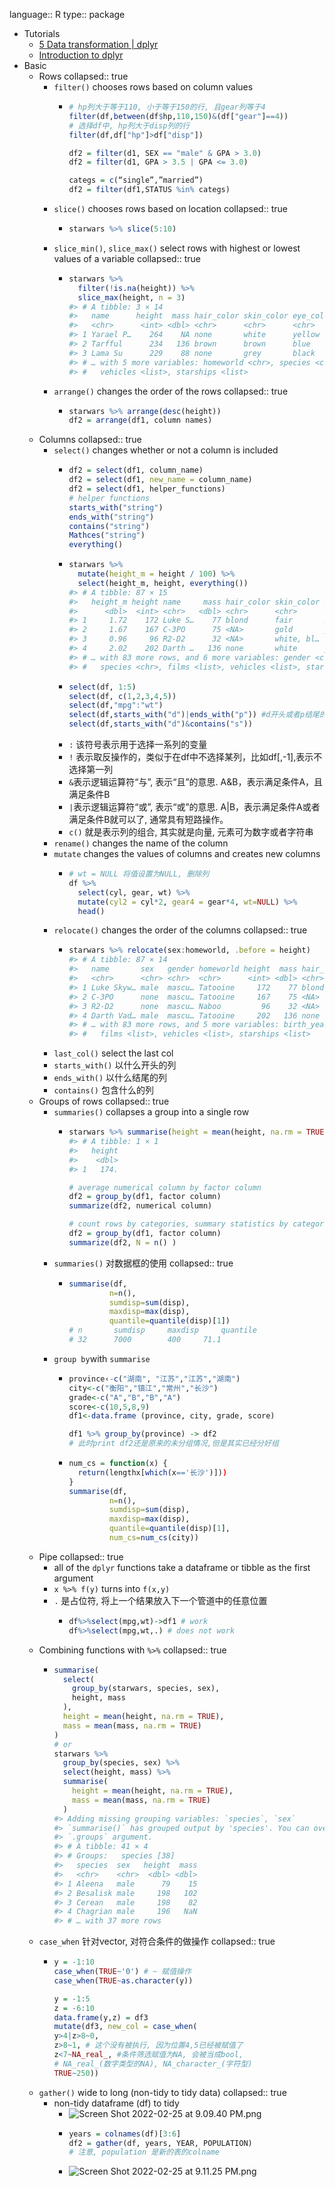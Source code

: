 language:: R
type:: package

- Tutorials
	- [5 Data transformation | dplyr](https://r4ds.had.co.nz/transform.html)
	- [Introduction to dplyr](https://cran.r-project.org/web/packages/dplyr/vignettes/dplyr.html)
- Basic
	- Rows
	  collapsed:: true
		- `filter()` chooses rows based on column values
			- ```r
			  # hp列大于等于110, 小于等于150的行, 且gear列等于4
			  filter(df,between(df$hp,110,150)&(df["gear"]==4))
			  # 选择df中, hp列大于disp列的行
			  filter(df,df["hp"]>df["disp"])
			  
			  df2 = filter(d1, SEX == "male" & GPA > 3.0)
			  df2 = filter(d1, GPA > 3.5 | GPA <= 3.0)
			  
			  categs = c(“single”,”married”)
			  df2 = filter(df1,STATUS %in% categs)
			  ```
		- `slice()` chooses rows based on location
		  collapsed:: true
			- ```r
			  starwars %>% slice(5:10)
			  ```
		- `slice_min()`, `slice_max()` select rows with highest or lowest values of a variable
		  collapsed:: true
			- ```r
			  starwars %>%
			    filter(!is.na(height)) %>%
			    slice_max(height, n = 3)
			  #> # A tibble: 3 × 14
			  #>   name      height  mass hair_color skin_color eye_color birth_year sex   gender
			  #>   <chr>      <int> <dbl> <chr>      <chr>      <chr>          <dbl> <chr> <chr> 
			  #> 1 Yarael P…    264    NA none       white      yellow            NA male  mascu…
			  #> 2 Tarfful      234   136 brown      brown      blue              NA male  mascu…
			  #> 3 Lama Su      229    88 none       grey       black             NA male  mascu…
			  #> # … with 5 more variables: homeworld <chr>, species <chr>, films <list>,
			  #> #   vehicles <list>, starships <list>
			  ```
		- `arrange()` changes the order of the rows
		  collapsed:: true
			- ```r
			  starwars %>% arrange(desc(height))
			  df2 = arrange(df1, column names)
			  ```
	- Columns
	  collapsed:: true
		- `select()` changes whether or not a column is included
			- ```r
			  df2 = select(df1, column_name)
			  df2 = select(df1, new_name = column_name)
			  df2 = select(df1, helper_functions)
			  # helper functions
			  starts_with("string")
			  ends_with("string")
			  contains("string")
			  Mathces("string")
			  everything()
			  ```
			- ```r
			  starwars %>%
			    mutate(height_m = height / 100) %>%
			    select(height_m, height, everything())
			  #> # A tibble: 87 × 15
			  #>   height_m height name     mass hair_color skin_color eye_color birth_year sex  
			  #>      <dbl>  <int> <chr>   <dbl> <chr>      <chr>      <chr>          <dbl> <chr>
			  #> 1     1.72    172 Luke S…    77 blond      fair       blue            19   male 
			  #> 2     1.67    167 C-3PO      75 <NA>       gold       yellow         112   none 
			  #> 3     0.96     96 R2-D2      32 <NA>       white, bl… red             33   none 
			  #> 4     2.02    202 Darth …   136 none       white      yellow          41.9 male 
			  #> # … with 83 more rows, and 6 more variables: gender <chr>, homeworld <chr>,
			  #> #   species <chr>, films <list>, vehicles <list>, starships <list>
			  ```
			- ```r
			  select(df, 1:5)
			  select(df, c(1,2,3,4,5))
			  select(df,"mpg":"wt")
			  select(df,starts_with("d")|ends_with("p")) #d开头或者p结尾的列
			  select(df,starts_with("d")&contains("s"))
			  ```
			- `:` 该符号表示用于选择一系列的变量
			- `!` 表示取反操作的，类似于在df中不选择某列，比如df[,-1],表示不选择第一列
			- `&`表示逻辑运算符“与”, 表示“且”的意思. A&B，表示满足条件A，且满足条件B
			- `|`表示逻辑运算符“或”, 表示“或”的意思. A|B，表示满足条件A或者满足条件B就可以了, 通常具有短路操作。
			- `c()` 就是表示列的组合, 其实就是向量, 元素可为数字或者字符串
		- `rename()` changes the name of the column
		- `mutate` changes the values of columns and creates new columns
			- ```r
			  # wt = NULL 将值设置为NULL, 删除列
			  df %>% 
			  	select(cyl, gear, wt) %>%
			  	mutate(cyl2 = cyl*2, gear4 = gear*4, wt=NULL) %>%
			  	head()
			  ```
		- `relocate()` changes the order of the columns
		  collapsed:: true
			- ```r
			  starwars %>% relocate(sex:homeworld, .before = height)
			  #> # A tibble: 87 × 14
			  #>   name       sex   gender homeworld height  mass hair_color skin_color eye_color
			  #>   <chr>      <chr> <chr>  <chr>      <int> <dbl> <chr>      <chr>      <chr>    
			  #> 1 Luke Skyw… male  mascu… Tatooine     172    77 blond      fair       blue     
			  #> 2 C-3PO      none  mascu… Tatooine     167    75 <NA>       gold       yellow   
			  #> 3 R2-D2      none  mascu… Naboo         96    32 <NA>       white, bl… red      
			  #> 4 Darth Vad… male  mascu… Tatooine     202   136 none       white      yellow   
			  #> # … with 83 more rows, and 5 more variables: birth_year <dbl>, species <chr>,
			  #> #   films <list>, vehicles <list>, starships <list>
			  ```
		- `last_col()` select the last col
		- `starts_with()` 以什么开头的列
		- `ends_with()` 以什么结尾的列
		- `contains()` 包含什么的列
	- Groups of rows
	  collapsed:: true
		- `summaries()` collapses a group into a single row
			- ```r
			  starwars %>% summarise(height = mean(height, na.rm = TRUE))
			  #> # A tibble: 1 × 1
			  #>   height
			  #>    <dbl>
			  #> 1   174.
			  
			  # average numerical column by factor column
			  df2 = group_by(df1, factor column)
			  summarize(df2, numerical column)
			  
			  # count rows by categories, summary statistics by categories
			  df2 = group_by(df1, factor column)
			  summarize(df2, N = n() )
			  ```
		- `summaries()` 对数据框的使用
		  collapsed:: true
			- ```r
			  summarise(df,
			           n=n(),
			           sumdisp=sum(disp),
			           maxdisp=max(disp),
			           quantile=quantile(disp)[1])
			  # n		sumdisp		maxdisp		quantile
			  # 32		7000		400		71.1
			  ```
		- `group by`with `summarise`
			- ```r
			  province‹-c("湖南", "江苏","江苏","湖南")
			  city<-c("衡阳","镇江","常州","长沙")
			  grade<-c("A","B","B","A")
			  score<-c(10,5,8,9)
			  df1<-data.frame (province, city, grade, score)
			  
			  df1 %>% group_by(province) -> df2
			  # 此时print df2还是原来的未分组情况,但是其实已经分好组
			  ```
			- ```r
			  num_cs = function(x) {
			    return(lengthx[which(x=='长沙')]))
			  }
			  summarise(df,
			           n=n(),
			           sumdisp=sum(disp),
			           maxdisp=max(disp),
			           quantile=quantile(disp)[1],
			           num_cs=num_cs(city))
			  ```
	- Pipe
	  collapsed:: true
		- all of the `dplyr` functions take a dataframe or tibble as the first argument
		- `x %>% f(y)` turns into `f(x,y)`
		- `.` 是占位符, 将上一个结果放入下一个管道中的任意位置
			- ```r
			  df%>%select(mpg,wt)->df1 # work
			  df%>%select(mpg,wt,.) # does not work
			  ```
	- Combining functions with `%>%`
	  collapsed:: true
		- ```r
		  summarise(
		    select(
		      group_by(starwars, species, sex),
		      height, mass
		    ),
		    height = mean(height, na.rm = TRUE),
		    mass = mean(mass, na.rm = TRUE)
		  )
		  # or
		  starwars %>%
		    group_by(species, sex) %>%
		    select(height, mass) %>%
		    summarise(
		      height = mean(height, na.rm = TRUE),
		      mass = mean(mass, na.rm = TRUE)
		    )
		  #> Adding missing grouping variables: `species`, `sex`
		  #> `summarise()` has grouped output by 'species'. You can override using the
		  #> `.groups` argument.
		  #> # A tibble: 41 × 4
		  #> # Groups:   species [38]
		  #>   species  sex   height  mass
		  #>   <chr>    <chr>  <dbl> <dbl>
		  #> 1 Aleena   male      79    15
		  #> 2 Besalisk male     198   102
		  #> 3 Cerean   male     198    82
		  #> 4 Chagrian male     196   NaN
		  #> # … with 37 more rows
		  ```
	- `case_when` 针对vector, 对符合条件的做操作
	  collapsed:: true
		- ```r
		  y = -1:10
		  case_when(TRUE~'0') # ~ 赋值操作
		  case_when(TRUE~as.character(y))
		  
		  y = -1:5
		  z = -6:10
		  data.frame(y,z) = df3
		  mutate(df3, new_col = case_when(
		  y>4|z>8~0, 
		  z>8~1, # 这个没有被执行, 因为位置4,5已经被赋值了
		  z<7~NA_real_, #条件筛选赋值为NA, 会被当成bool, 
		  # NA_real_(数字类型的NA), NA_character_(字符型)
		  TRUE~250))
		  ```
	- `gather()` wide to long (non-tidy to tidy data)
	  collapsed:: true
		- non-tidy dataframe (df) to tidy
			- ![Screen Shot 2022-02-25 at 9.09.40 PM.png](../assets/Screen_Shot_2022-02-25_at_9.09.40_PM_1645852182409_0.png)
			- ```r
			  years = colnames(df)[3:6]
			  df2 = gather(df, years, YEAR, POPULATION)
			  # 注意, population 是新的表的colname
			  ```
			- ![Screen Shot 2022-02-25 at 9.11.25 PM.png](../assets/Screen_Shot_2022-02-25_at_9.11.25_PM_1645852287162_0.png)